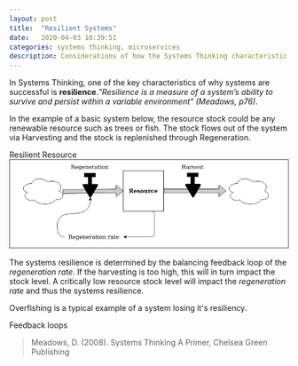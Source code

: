```yaml
---
layout: post
title:  "Resilient Systems"
date:   2020-04-03 10:39:51
categories: systems thinking, microservices
description: Considerations of how the Systems Thinking characteristic of Resiliency maps to software systems
---
```


In Systems Thinking, one of the key characteristics of why systems are successful is **resilience**._"Resilience is a measure of a system’s ability to survive and persist within a variable environment" (Meadows, p76)_.

In the example of a basic system below, the resource stock could be any renewable resource such as trees or fish.  The stock flows out of the system via Harvesting and the stock is replenished through Regeneration.

Resilient Resource
![Resilient Resource](/images/resilient-resource.png)

The systems resilience is determined by the balancing feedback loop of the _regeneration rate_.  If the harvesting is too high, this will in turn impact the stock level.  A critically low resource stock level will impact the _regeneration rate_ and thus the systems resilience.

Overfishing is a typical example of a system losing it's resiliency.


Feedback loops 


> Meadows, D. (2008). Systems Thinking A Primer, Chelsea Green Publishing

